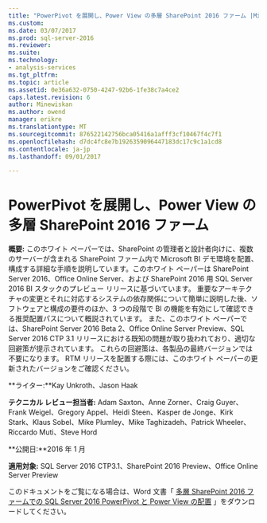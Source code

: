 ```yaml
---
title: "PowerPivot を展開し、Power View の多層 SharePoint 2016 ファーム |Microsoft ドキュメント"
ms.custom: 
ms.date: 03/07/2017
ms.prod: sql-server-2016
ms.reviewer: 
ms.suite: 
ms.technology:
- analysis-services
ms.tgt_pltfrm: 
ms.topic: article
ms.assetid: 0e36a632-0750-4247-92b6-1fe38c7a4ce2
caps.latest.revision: 6
author: Minewiskan
ms.author: owend
manager: erikre
ms.translationtype: MT
ms.sourcegitcommit: 876522142756bca05416a1afff3cf10467f4c7f1
ms.openlocfilehash: d7dc4fc8e7b1926359096447183dc17c9c1a1cd8
ms.contentlocale: ja-jp
ms.lasthandoff: 09/01/2017

---
```

# <a name="deploy-powerpivot-and-power-view---multi-tier-sharepoint-2016-farm"></a>PowerPivot を展開し、Power View の多層 SharePoint 2016 ファーム
  **概要:** このホワイト ペーパーでは、SharePoint の管理者と設計者向けに、複数のサーバーが含まれる SharePoint ファーム内で Microsoft BI デモ環境を配置、構成する詳細な手順を説明しています。このホワイト ペーパーは SharePoint Server 2016、Office Online Server、および SharePoint 2016 用 SQL Server 2016 BI スタックのプレビュー リリースに基づいています。 重要なアーキテクチャの変更とそれに対応するシステムの依存関係について簡単に説明した後、ソフトウェアと構成の要件のほか、3 つの段階で BI の機能を有効にして確認できる推奨配置パスについて概説されています。 また、このホワイト ペーパーでは、SharePoint Server 2016 Beta 2、Office Online Server Preview、SQL Server 2016 CTP 3.1 リリースにおける既知の問題が取り扱われており、適切な回避策が提示されています。 これらの回避策は、各製品の最終バージョンでは不要になります。 RTM リリースを配置する際には、このホワイト ペーパーの更新されたバージョンをご確認ください。  
  
 **ライター:**Kay Unkroth、Jason Haak  
  
 **テクニカル レビュー担当者:** Adam Saxton、Anne Zorner、Craig Guyer、Frank Weigel、Gregory Appel、Heidi Steen、Kasper de Jonge、Kirk Stark、Klaus Sobel、Mike Plumley、Mike Taghizadeh、Patrick Wheeler、Riccardo Muti、Steve Hord  
  
 **公開日:**2016 年 1 月  
  
 **適用対象:** SQL Server 2016 CTP3.1、SharePoint 2016 Preview、Office Online Server Preview  
  
 このドキュメントをご覧になる場合は、Word 文書「 [多層 SharePoint 2016 ファームでの SQL Server 2016 PowerPivot と Power View の配置](http://download.microsoft.com/download/D/2/0/D20E1C5F-72EA-4505-9F26-FEF9550EFD44/Deploying%20SQL%20Server%202016%20PowerPivot%20and%20Power%20View%20in%20a%20Multi-Tier%20SharePoint%202016%20Farm.docx) 」をダウンロードしてください。  
  
  
